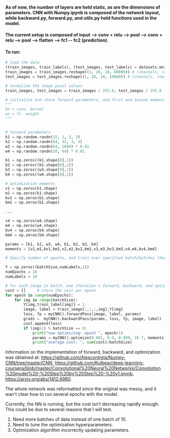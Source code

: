 
#### As of now, the number of layers are held static, as are the dimensions of parameters. CNN with Numpy.ipynb is composed of the network layout, while backward.py, forward.py, and utils.py hold functions used in the model.

#### The current setup is composed of input --> conv + relu --> pool --> conv + relu --> pool --> flatten --> fc1 -- fc2 (prediction). 

#### To run:
```python
# load the data
(train_images, train_labels), (test_images, test_labels) = datasets.mnist.load_data()
train_images = train_images.reshape((1, 28, 28, 60000)) # (channels, rows, cols, imgs)
test_images = test_images.reshape((1, 28, 28, 10000)) # (channels, rows, cols, imgs)
```
```python
# normalize the image pixel values
train_images, test_images = train_images / 255.0, test_images / 255.0
```

```python
# initialize and store forward parameters, and first and second moments of gradient for optimization
"""
kn = conv. kernel
wn = fc. weight
"""


# forward parameters
k1 = np.random.randn(32, 1, 3, 3)
k2 = np.random.randn(64, 32, 3, 3)
w3 = np.random.randn(64, 1600) * 0.01
w4 = np.random.randn(10, 64) * 0.01

b1 = np.zeros((k1.shape[0],1))
b2 = np.zeros((k2.shape[0],1))
b3 = np.zeros((w3.shape[0],1))
b4 = np.zeros((w4.shape[0],1))

# optimization moments
v1 = np.zeros(k1.shape)
m1 = np.zeros(k1.shape)
bv1 = np.zeros(b1.shape)
bm1 = np.zeros(b1.shape)

...

v4 = np.zeros(w4.shape)
m4 = np.zeros(w4.shape)
bv4 = np.zeros(b4.shape)
bm4 = np.zeros(b4.shape)

params = [k1, k2, w3, w4, b1, b2, b3, b4]
moments = [v1,m1,bv1,bm1,v2,m2,bv2,bm2,v3,m3,bv3,bm3,v4,m4,bv4,bm4]
```

```python
# Specify number of epochs, and train over specified batch/batches (here I train over a single batch only)

Y = np.zeros((batchSize,numLabels,1))                                            # init array of one hot vector labels
numEpochs = 10
numLabels = 10                                                                   # numbers 0 - 9 

# for each image in batch, one iteration = forward, backward, and optimization
cost = []     # store the cost per epoch
for epoch in range(numEpochs):                                                                   
    for img in range(batchSize):
        Y[img,train_label[img]] = 1.                                             # one hot vector labels
        image, label = train_image[:,:,:,img],Y[img]                             # load the i-th example
        loss, fp = myCNN().forwardPass(image, label, params)                     # this returns the loss and forward pass
        grads =  myCNN().backwardPass(params, loss, fp, image, label)            # this returns the gradiets w.r.t the loss
        cost.append(loss)
        if (img+1) % batchSize == 0:                                             # every batchSize, optimize/print cost
            print("now optimizing: epoch ", epoch+1)
            params = myCNN().optimize(0.001, 0.9, 0.999, 1E-7, moments, grads, params, img, batchSize)
            print("average cost: ", sum(cost)/batchSize)
```

Information on the implementation of forward, backward, and optimization was obtained at: https://github.com/Alescontrela/Numpy-CNN/tree/master/CNN, https://github.com/Kulbear/deep-learning-coursera/blob/master/Convolutional%20Neural%20Networks/Convolution%20model%20-%20Step%20by%20Step%20-%20v1.ipynb, https://arxiv.org/abs/1412.6980.

The whole network was reformatted since the original was messy, and it wan't clear how to run several epochs with the model.

Currently, the NN is running, but the cost isn't decreasing rapidly enough. This could be due to several reasons that I will test.
1) Need more batches of data instead of one batch of 10.
2) Need to tune the optimization hyperparameters.
3) Optimization algorithm incorrectly updating parameters.